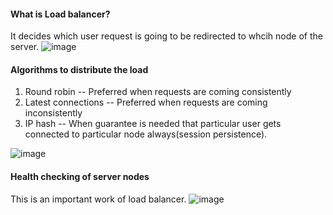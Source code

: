 #### What is Load balancer?
It decides which user request is going to be redirected to whcih node of the server.
![image](https://github.com/user-attachments/assets/b2fd1dfb-b7da-4919-8a58-02107969ab58)
#### Algorithms to distribute the load
1. Round robin -- Preferred when requests are coming consistently
2. Latest connections -- Preferred when requests are coming inconsistently
3. IP hash -- When guarantee is needed that particular user gets connected to particular
   node always(session persistence).

![image](https://github.com/user-attachments/assets/b94fb096-4f21-43a8-9810-87052e8b8d99)

#### Health checking of server nodes
This is an important work of load balancer.
![image](https://github.com/user-attachments/assets/3193315e-d12a-4389-9292-57c8dd7b7407)

